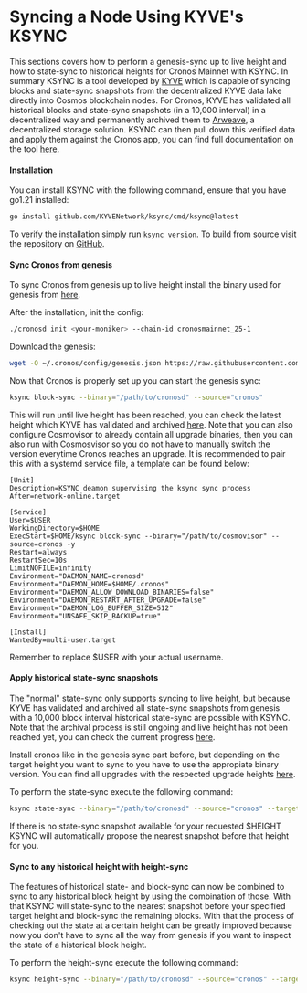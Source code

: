 # Syncing a Node Using KYVE's KSYNC

This sections covers how to perform a genesis-sync up to live height and how to state-sync to historical heights for Cronos Mainnet with KSYNC. In summary KSYNC is a tool developed by [KYVE](https://www.kyve.network/) which is capable of syncing blocks and state-sync snapshots from the decentralized KYVE data lake directly into Cosmos blockchain nodes. For Cronos, KYVE has validated all historical blocks and state-sync snapshots (in a 10,000 interval) in a decentralized way and permanently archived them to [Arweave](https://arweave.org/), a decentralized storage solution. KSYNC can then pull down this verified data and apply them against the Cronos app, you can find full documentation on the tool [here](https://docs.kyve.network/validators/ksync).

#### Installation

You can install KSYNC with the following command, ensure that you have go1.21 installed:

```bash
go install github.com/KYVENetwork/ksync/cmd/ksync@latest
```

To verify the installation simply run `ksync version`. To build from source visit the repository on [GitHub](https://github.com/KYVENetwork/ksync).

#### Sync Cronos from genesis

To sync Cronos from genesis up to live height install the binary used for genesis from [here](https://github.com/crypto-org-chain/cronos/releases/tag/v0.6.11).

After the installation, init the config:

```bash
./cronosd init <your-moniker> --chain-id cronosmainnet_25-1
```

Download the genesis:

```bash
wget -O ~/.cronos/config/genesis.json https://raw.githubusercontent.com/crypto-org-chain/cronos-mainnet/master/cronosmainnet_25-1/genesis.json
```

Now that Cronos is properly set up you can start the genesis sync:

```bash
ksync block-sync --binary="/path/to/cronosd" --source="cronos"
```

This will run until live height has been reached, you can check the latest height which KYVE has validated and archived [here](https://app.kyve.network/#/pools/5). Note that you can also configure Cosmovisor to already contain all upgrade binaries, then you can
also run with Cosmosvisor so you do not have to manually switch the version everytime Cronos reaches an upgrade. It is recommended to pair this with
a systemd service file, a template can be found below:

```
[Unit]
Description=KSYNC deamon supervising the ksync sync process
After=network-online.target

[Service]
User=$USER
WorkingDirectory=$HOME
ExecStart=$HOME/ksync block-sync --binary="/path/to/cosmovisor" --source=cronos -y
Restart=always
RestartSec=10s
LimitNOFILE=infinity
Environment="DAEMON_NAME=cronosd"
Environment="DAEMON_HOME=$HOME/.cronos"
Environment="DAEMON_ALLOW_DOWNLOAD_BINARIES=false"
Environment="DAEMON_RESTART_AFTER_UPGRADE=false"
Environment="DAEMON_LOG_BUFFER_SIZE=512"
Environment="UNSAFE_SKIP_BACKUP=true"

[Install]
WantedBy=multi-user.target
```

Remember to replace \$USER with your actual username.

#### Apply historical state-sync snapshots

The "normal" state-sync only supports syncing to live height, but because KYVE has validated and archived all state-sync snapshots from genesis with a
10,000 block interval historical state-sync are possible with KSYNC. Note that the archival process is still ongoing and live height has not been reached yet, you can check the current progress [here](https://app.kyve.network/#/pools/6).

Install cronos like in the genesis sync part before, but depending on the target height you want to sync to you have to use the appropiate binary version. You can find all upgrades with the respected upgrade heights [here](/for-node-hosts/running-nodes/cronos-mainnet/README.md#step-0--notes-on-huygen-network-upgrade).

To perform the state-sync execute the following command:

```bash
ksync state-sync --binary="/path/to/cronosd" --source="cronos" --target-height=$HEIGHT
```

If there is no state-sync snapshot available for your requested \$HEIGHT KSYNC will automatically propose the nearest snapshot before that height for you.

#### Sync to any historical height with height-sync

The features of historical state- and block-sync can now be combined to sync to any historical block height by using the combination of those. With that KSYNC will state-sync to the nearest snapshot before your specified target height and block-sync the remaining blocks. With that the process of checking out the state at a certain height can be greatly improved because now you don't have to sync all the way from genesis if you want to inspect the state of a historical block height.

To perform the height-sync execute the following command:

```bash
ksync height-sync --binary="/path/to/cronosd" --source="cronos" --target-height=$HEIGHT
```
